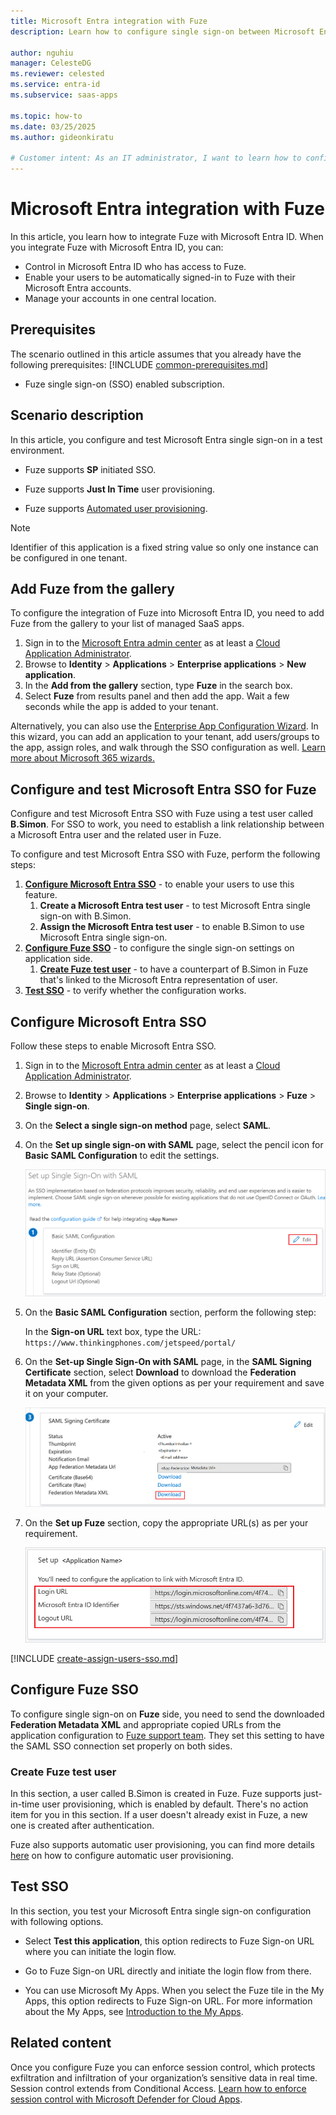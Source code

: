 ```yaml
---
title: Microsoft Entra integration with Fuze
description: Learn how to configure single sign-on between Microsoft Entra ID and Fuze.

author: nguhiu
manager: CelesteDG
ms.reviewer: celested
ms.service: entra-id
ms.subservice: saas-apps

ms.topic: how-to
ms.date: 03/25/2025
ms.author: gideonkiratu

# Customer intent: As an IT administrator, I want to learn how to configure single sign-on between Microsoft Entra ID and Fuze so that I can control who has access to Fuze, enable automatic sign-in with Microsoft Entra accounts, and manage my accounts in one central location.
---
```

# Microsoft Entra integration with Fuze

In this article,  you learn how to integrate Fuze with Microsoft Entra ID. When you integrate Fuze with Microsoft Entra ID, you can:

* Control in Microsoft Entra ID who has access to Fuze.
* Enable your users to be automatically signed-in to Fuze with their Microsoft Entra accounts.
* Manage your accounts in one central location.

## Prerequisites
The scenario outlined in this article assumes that you already have the following prerequisites:
[!INCLUDE [common-prerequisites.md](~/identity/saas-apps/includes/common-prerequisites.md)]
* Fuze single sign-on (SSO) enabled subscription.

## Scenario description

In this article,  you configure and test Microsoft Entra single sign-on in a test environment.

* Fuze supports **SP** initiated SSO.

* Fuze supports **Just In Time** user provisioning.

* Fuze supports [Automated user provisioning](fuze-provisioning-tutorial.md).

> [!NOTE]
> Identifier of this application is a fixed string value so only one instance can be configured in one tenant.

## Add Fuze from the gallery

To configure the integration of Fuze into Microsoft Entra ID, you need to add Fuze from the gallery to your list of managed SaaS apps.

1. Sign in to the [Microsoft Entra admin center](https://entra.microsoft.com) as at least a [Cloud Application Administrator](~/identity/role-based-access-control/permissions-reference.md#cloud-application-administrator).
1. Browse to **Identity** > **Applications** > **Enterprise applications** > **New application**.
1. In the **Add from the gallery** section, type **Fuze** in the search box.
1. Select **Fuze** from results panel and then add the app. Wait a few seconds while the app is added to your tenant.

 Alternatively, you can also use the [Enterprise App Configuration Wizard](https://portal.office.com/AdminPortal/home?Q=Docs#/azureadappintegration). In this wizard, you can add an application to your tenant, add users/groups to the app, assign roles, and walk through the SSO configuration as well. [Learn more about Microsoft 365 wizards.](/microsoft-365/admin/misc/azure-ad-setup-guides)

<a name='configure-and-test-azure-ad-sso-for-fuze'></a>

## Configure and test Microsoft Entra SSO for Fuze

Configure and test Microsoft Entra SSO with Fuze using a test user called **B.Simon**. For SSO to work, you need to establish a link relationship between a Microsoft Entra user and the related user in Fuze.

To configure and test Microsoft Entra SSO with Fuze, perform the following steps:

1. **[Configure Microsoft Entra SSO](#configure-azure-ad-sso)** - to enable your users to use this feature.
    1. **Create a Microsoft Entra test user** - to test Microsoft Entra single sign-on with B.Simon.
    1. **Assign the Microsoft Entra test user** - to enable B.Simon to use Microsoft Entra single sign-on.
1. **[Configure Fuze SSO](#configure-fuze-sso)** - to configure the single sign-on settings on application side.
    1. **[Create Fuze test user](#create-fuze-test-user)** - to have a counterpart of B.Simon in Fuze that's linked to the Microsoft Entra representation of user.
1. **[Test SSO](#test-sso)** - to verify whether the configuration works.

<a name='configure-azure-ad-sso'></a>

## Configure Microsoft Entra SSO

Follow these steps to enable Microsoft Entra SSO.

1. Sign in to the [Microsoft Entra admin center](https://entra.microsoft.com) as at least a [Cloud Application Administrator](~/identity/role-based-access-control/permissions-reference.md#cloud-application-administrator).
1. Browse to **Identity** > **Applications** > **Enterprise applications** > **Fuze** > **Single sign-on**.
1. On the **Select a single sign-on method** page, select **SAML**.
1. On the **Set up single sign-on with SAML** page, select the pencil icon for **Basic SAML Configuration** to edit the settings.

   ![Edit Basic SAML Configuration](common/edit-urls.png)

1. On the **Basic SAML Configuration** section, perform the following step:

    In the **Sign-on URL** text box, type the URL:
    `https://www.thinkingphones.com/jetspeed/portal/`

1. On the **Set-up Single Sign-On with SAML** page, in the **SAML Signing Certificate** section, select **Download** to download the **Federation Metadata XML** from the given options as per your requirement and save it on your computer.

	![The Certificate download link](common/metadataxml.png)

1. On the **Set up Fuze** section, copy the appropriate URL(s) as per your requirement.

	![Copy configuration URLs](common/copy-configuration-urls.png)

<a name='create-an-azure-ad-test-user'></a>

[!INCLUDE [create-assign-users-sso.md](~/identity/saas-apps/includes/create-assign-users-sso.md)]

## Configure Fuze SSO

To configure single sign-on on **Fuze** side, you need to send the downloaded **Federation Metadata XML** and appropriate copied URLs from the application configuration to [Fuze support team](https://www.fuze.com/support). They set this setting to have the SAML SSO connection set properly on both sides.

### Create Fuze test user

In this section, a user called B.Simon is created in Fuze. Fuze supports just-in-time user provisioning, which is enabled by default. There's no action item for you in this section. If a user doesn't already exist in Fuze, a new one is created after authentication.

Fuze also supports automatic user provisioning, you can find more details [here](./fuze-provisioning-tutorial.md) on how to configure automatic user provisioning.

## Test SSO

In this section, you test your Microsoft Entra single sign-on configuration with following options. 

* Select **Test this application**, this option redirects to Fuze Sign-on URL where you can initiate the login flow. 

* Go to Fuze Sign-on URL directly and initiate the login flow from there.

* You can use Microsoft My Apps. When you select the Fuze tile in the My Apps, this option redirects to Fuze Sign-on URL. For more information about the My Apps, see [Introduction to the My Apps](https://support.microsoft.com/account-billing/sign-in-and-start-apps-from-the-my-apps-portal-2f3b1bae-0e5a-4a86-a33e-876fbd2a4510).

## Related content

Once you configure Fuze you can enforce session control, which protects exfiltration and infiltration of your organization’s sensitive data in real time. Session control extends from Conditional Access. [Learn how to enforce session control with Microsoft Defender for Cloud Apps](/cloud-app-security/proxy-deployment-aad).
